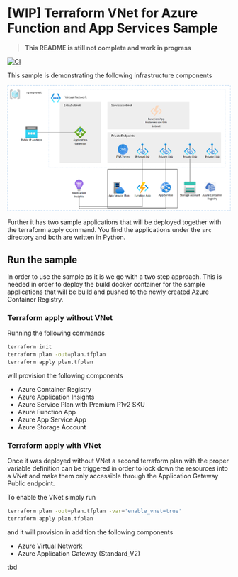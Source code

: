 # [WIP] Terraform VNet for Azure Function and App Services Sample

> **This README is still not complete and work in progress**

[![CI](https://github.com/dariuszparys/services-in-vnet/actions/workflows/validate-terraform.yml/badge.svg)](https://github.com/dariuszparys/services-in-vnet/actions/workflows/validate-terraform.yml)

This sample is demonstrating the following infrastructure components

![VNet overview](docs/assets/vnet-overview.png)

Further it has two sample applications that will be deployed together with the terraform
apply command. You find the applications under the `src` directory and both are written
in Python.

## Run the sample

In order to use the sample as it is we go with a two step approach. This is needed in order
to deploy the build docker container for the sample applications that will be build and pushed
to the newly created Azure Container Registry.

### Terraform apply without VNet

Running the following commands

```bash
terraform init
terraform plan -out=plan.tfplan
terraform apply plan.tfplan
```

will provision the following components

- Azure Container Registry
- Azure Application Insights
- Azure Service Plan with Premium P1v2 SKU
- Azure Function App
- Azure App Service App
- Azure Storage Account

### Terraform apply with VNet

Once it was deployed without VNet a second terraform plan with the proper
variable definition can be triggered in order to lock down the resources into
a VNet and make them only accessible through the Application Gateway Public 
endpoint.

To enable the VNet simply run

```bash
terraform plan -out=plan.tfplan -var='enable_vnet=true'
terraform apply plan.tfplan
```

and it will provision in addition the following components

- Azure Virtual Network
- Azure Application Gateway (Standard_V2)

tbd

